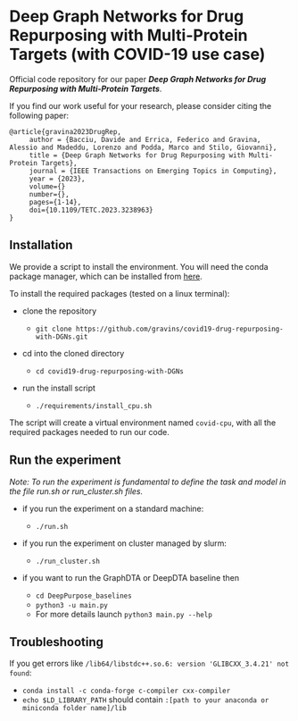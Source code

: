 # Deep Graph Networks for Drug Repurposing with Multi-Protein Targets (with COVID-19 use case)
Official code repository for our paper ***Deep Graph Networks for Drug Repurposing with Multi-Protein Targets***.

If you find our work useful for your research, please consider citing the following paper:

	@article{gravina2023DrugRep,
		 author = {Bacciu, Davide and Errica, Federico and Gravina, Alessio and Madeddu, Lorenzo and Podda, Marco and Stilo, Giovanni},
		 title = {Deep Graph Networks for Drug Repurposing with Multi-Protein Targets},
		 journal = {IEEE Transactions on Emerging Topics in Computing},
		 year = {2023},
		 volume={}
		 number={},
		 pages={1-14},
		 doi={10.1109/TETC.2023.3238963}
	}


## Installation
We provide a script to install the environment. You will need the conda package manager, which can be installed from [here](https://docs.conda.io/projects/conda/en/latest/user-guide/install/).

To install the required packages (tested on a linux terminal):

- clone the repository
    - `git clone https://github.com/gravins/covid19-drug-repurposing-with-DGNs.git`

- cd into the cloned directory
    - `cd covid19-drug-repurposing-with-DGNs`

- run the install script
    - `./requirements/install_cpu.sh`

The script will create a virtual environment named `covid-cpu`, with all the required packages needed to run our code.

## Run the experiment
_Note: To run the experiment is fundamental to define the task and model in the file run.sh or run_cluster.sh files._

- if you run the experiment on a standard machine:
	- `./run.sh`

- if you run the experiment on cluster managed by slurm:
	- `./run_cluster.sh`

- if you want to run the GraphDTA or DeepDTA baseline then
	- `cd DeepPurpose_baselines`
	- `python3 -u main.py`
	- For more details launch ```python3 main.py --help```

## Troubleshooting
If you get errors like `/lib64/libstdc++.so.6: version 'GLIBCXX_3.4.21' not found`:

- `conda install -c conda-forge c-compiler cxx-compiler` 
- `echo $LD_LIBRARY_PATH` should contain `:[path to your anaconda or miniconda folder name]/lib`
